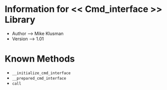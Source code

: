 # Information for << Cmd_interface >> Library

* Author --> Mike Klusman
* Version --> 1.01

# Known Methods

* `__initialize_cmd_interface`
* `__prepared_cmd_interface`
* `call`
